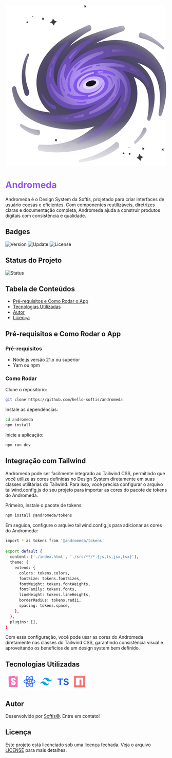 <div align="center">
  <img src="./public/logo.svg" width="500px" height="500px" />
</div>

# <span style="color: #9956F6;">Andromeda</span>

Andromeda é o Design System da Softis, projetado para criar interfaces de usuário coesas e eficientes. Com componentes reutilizáveis, diretrizes claras e documentação completa, Andromeda ajuda a construir produtos digitais com consistência e qualidade.

## Badges

![Version](https://img.shields.io/badge/Version-0.0.1-black?style=for-the-badge&logo=version&logoColor=white&color=black&labelColor=black&label=Version)
![Update](https://img.shields.io/badge/Update-July%202024-black?style=for-the-badge&logo=github&logoColor=white&color=black&labelColor=black&label=Update)
![License](https://img.shields.io/badge/License-Commercial-black?style=for-the-badge&logo=license&logoColor=white&color=black&labelColor=black&label=License)

## Status do Projeto

![Status](https://img.shields.io/badge/Status-Em%20Desenvolvimento-black?style=for-the-badge&logo=github&logoColor=white&color=black&labelColor=black&label=Status)

## Tabela de Conteúdos

- [Pré-requisitos e Como Rodar o App](#pré-requisitos-e-como-rodar-o-app)
- [Tecnologias Utilizadas](#tecnologias-utilizadas)
- [Autor](#autor)
- [Licença](#licença)

## Pré-requisitos e Como Rodar o App

### Pré-requisitos

- Node.js versão 21.x ou superior
- Yarn ou npm

### Como Rodar

Clone o repositório:
```bash
git clone https://github.com/hello-softis/andromeda
```

Instale as dependências:
```bash
cd andromeda
npm install
```

Inicie a aplicação:
```bash
npm run dev
```
## Integração com Tailwind

Andromeda pode ser facilmente integrado ao Tailwind CSS, permitindo que você utilize as cores definidas no Design System diretamente em suas classes utilitárias do Tailwind. Para isso, você precisa configurar o arquivo tailwind.config.js do seu projeto para importar as cores do pacote de tokens do Andromeda.

Primeiro, instale o pacote de tokens:

```bash
npm install @andromeda/tokens
```

Em seguida, configure o arquivo tailwind.config.js para adicionar as cores do Andromeda:

```bash
import * as tokens from '@andromeda/tokens'

export default {
  content: ['./index.html', './src/**/*.{js,ts,jsx,tsx}'],
  theme: {
    extend: {
      colors: tokens.colors,
      fontSize: tokens.fontSizes,
      fontWeight: tokens.fontWeights,
      fontFamily: tokens.fonts,
      lineHeight: tokens.lineHeights,
      borderRadius: tokens.radii,
      spacing: tokens.space,
    },
  },
  plugins: [],
}
  ```

Com essa configuração, você pode usar as cores do Andromeda diretamente nas classes do Tailwind CSS, garantindo consistência visual e aproveitando os benefícios de um design system bem definido.

## Tecnologias Utilizadas

![Storybook](./public/readme/languages/storybook.svg "Storybook")
![React](./public/readme/languages/react-ts.svg "React")
![Tailwind](./public/readme/languages/tailwind.svg "Tailwind CSS")
![TypeScript](./public/readme/languages/typescript.svg "TypeScript")
![npm](./public/readme/languages/npm.svg "npm")

## Autor

Desenvolvido por [Softis©](https://github.com/hello-softis). Entre em contato!

## Licença

Este projeto está licenciado sob uma licença fechada. Veja o arquivo [LICENSE](LICENSE.md) para mais detalhes.

